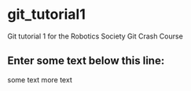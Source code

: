 # git_tutorial1
Git tutorial 1 for the Robotics Society Git Crash Course


Enter some text below this line:
--------------------
some text
more text
